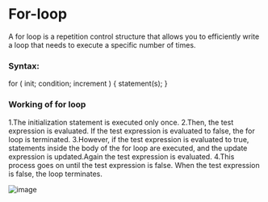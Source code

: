 # For-loop
A for loop is a repetition control structure that allows you to efficiently write a loop that needs to execute a specific number of times.

### Syntax:  
for ( init; condition; increment ) { statement(s); }

### Working of for loop  
1.The initialization statement is executed only once.
2.Then, the test expression is evaluated. If the test expression is evaluated to false, the for loop is terminated.
3.However, if the test expression is evaluated to true, statements inside the body of the for loop are executed, and the update expression is updated.Again the test expression is evaluated.
4.This process goes on until the test expression is false. When the test expression is false, the loop terminates.

![image](https://cdn.programiz.com/sites/tutorial2program/files/c-for-loop.jpg)
